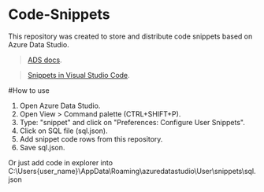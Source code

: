 # Code-Snippets

This repository was created to store and distribute code snippets based on Azure Data Studio.

> [ADS docs](https://docs.microsoft.com/en-us/sql/azure-data-studio/code-snippets?view=sql-server-ver16).

>[Snippets in Visual Studio Code](https://code.visualstudio.com/docs/editor/userdefinedsnippets).

#How to use

1. Open Azure Data Studio.
2. Open View > Command palette (CTRL+SHIFT+P).
3. Type: "snippet" and click on "Preferences: Configure User Snippets".
4. Click on SQL file (sql.json).
5. Add snippet code rows from this repository.
6. Save sql.json.

Or just add code in explorer into C:\Users\{user_name}\AppData\Roaming\azuredatastudio\User\snippets\sql.json
